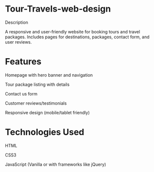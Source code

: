 # Tour-Travels-web-design

Description

A responsive and user-friendly website for booking tours and travel packages. Includes pages for destinations, packages, contact form, and user reviews.


# Features
Homepage with hero banner and navigation

Tour package listing with details

Contact us form

Customer reviews/testimonials

Responsive design (mobile/tablet friendly)

# Technologies Used
HTML

CSS3

JavaScript (Vanilla or with frameworks like jQuery)
